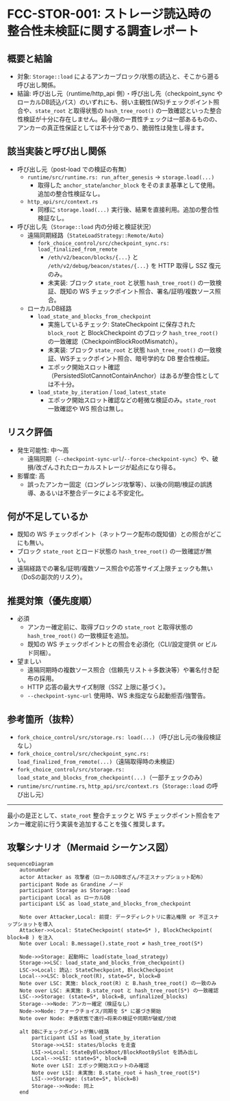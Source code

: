 # FCC-STOR-001: ストレージ読込時の整合性未検証に関する調査レポート

## 概要と結論
- 対象: `Storage::load` によるアンカーブロック/状態の読込と、そこから遡る呼び出し関係。
- 結論: 呼び出し元（runtime/http_api 側）・呼び出し先（checkpoint_sync やローカルDB読込パス）のいずれにも、弱い主観性(WS)チェックポイント照合や、`state_root` と取得状態の `hash_tree_root()` の一致確認といった整合性検証が十分に存在しません。最小限の一貫性チェックは一部あるものの、アンカーの真正性保証としては不十分であり、脆弱性は発生し得ます。

## 該当実装と呼び出し関係
- 呼び出し元（post-load での検証の有無）
  - `runtime/src/runtime.rs: run_after_genesis` → `storage.load(...)`
    - 取得した `anchor_state`/`anchor_block` をそのまま基準として使用。追加の整合性検証なし。
  - `http_api/src/context.rs`
    - 同様に `storage.load(...)` 実行後、結果を直接利用。追加の整合性検証なし。
- 呼び出し先（`Storage::load` 内の分岐と検証状況）
  - 遠隔同期経路（`StateLoadStrategy::Remote/Auto`）
    - `fork_choice_control/src/checkpoint_sync.rs: load_finalized_from_remote`
      - `/eth/v2/beacon/blocks/{...}` と `/eth/v2/debug/beacon/states/{...}` を HTTP 取得し SSZ 復元のみ。
      - 未実装: ブロック `state_root` と状態 `hash_tree_root()` の一致検証、既知の WS チェックポイント照合、署名/証明/複数ソース照合。
  - ローカルDB経路
    - `load_state_and_blocks_from_checkpoint`
      - 実施しているチェック: StateCheckpoint に保存された `block_root` と BlockCheckpoint のブロック `hash_tree_root()` の一致確認（CheckpointBlockRootMismatch）。
      - 未実装: ブロック `state_root` と状態 `hash_tree_root()` の一致検証、WSチェックポイント照合、暗号学的な DB 整合性検証。
      - エポック開始スロット確認（PersistedSlotCannotContainAnchor）はあるが整合性としては不十分。
    - `load_state_by_iteration` / `load_latest_state`
      - エポック開始スロット確認などの軽微な検証のみ。`state_root` 一致確認や WS 照合は無し。

## リスク評価
- 発生可能性: 中〜高
  - 遠隔同期（`--checkpoint-sync-url`/`--force-checkpoint-sync`）や、破損/改ざんされたローカルストレージが起点になり得る。
- 影響度: 高
  - 誤ったアンカー固定（ロングレンジ攻撃等）、以後の同期/検証の誤誘導、あるいは不整合データによる不安定化。

## 何が不足しているか
- 既知の WS チェックポイント（ネットワーク配布の既知値）との照合がどこにも無い。
- ブロック `state_root` とロード状態の `hash_tree_root()` の一致確認が無い。
- 遠隔経路での署名/証明/複数ソース照合や応答サイズ上限チェックも無い（DoSの副次的リスク）。

## 推奨対策（優先度順）
- 必須
  - アンカー確定前に、取得ブロックの `state_root` と取得状態の `hash_tree_root()` の一致検証を追加。
  - 既知の WS チェックポイントとの照合を必須化（CLI/設定提供 or ビルド同梱）。
- 望ましい
  - 遠隔同期時の複数ソース照合（信頼先リスト＋多数決等）や署名付き配布の採用。
  - HTTP 応答の最大サイズ制限（SSZ 上限に基づく）。
  - `--checkpoint-sync-url` 使用時、WS 未指定なら起動拒否/強警告。

## 参考箇所（抜粋）
- `fork_choice_control/src/storage.rs: load(...)`（呼び出し元の後段検証なし）
- `fork_choice_control/src/checkpoint_sync.rs: load_finalized_from_remote(...)`（遠隔取得時の未検証）
- `fork_choice_control/src/storage.rs: load_state_and_blocks_from_checkpoint(...)`（一部チェックのみ）
- `runtime/src/runtime.rs`, `http_api/src/context.rs`（`Storage::load` の呼び出し元）

---
最小の是正として、`state_root` 整合チェックと WS チェックポイント照合をアンカー確定前に行う実装を追加することを強く推奨します。

## 攻撃シナリオ（Mermaid シーケンス図）

```mermaid
sequenceDiagram
    autonumber
    actor Attacker as 攻撃者（ローカルDB改ざん/不正スナップショット配布）
    participant Node as Grandine ノード
    participant Storage as Storage::load
    participant Local as ローカルDB
    participant LSC as load_state_and_blocks_from_checkpoint

    Note over Attacker,Local: 前提: データディレクトリに書込権限 or 不正スナップショットを導入
    Attacker->>Local: StateCheckpoint( state=S* ), BlockCheckpoint( block=B ) を注入
    Note over Local: B.message().state_root ≠ hash_tree_root(S*)

    Node->>Storage: 起動時に load(state_load_strategy)
    Storage->>LSC: load_state_and_blocks_from_checkpoint()
    LSC->>Local: 読込: StateCheckpoint, BlockCheckpoint
    Local-->>LSC: block_root(R), state=S*, block=B
    Note over LSC: 実施: block_root(R) と B.hash_tree_root() の一致のみ
    Note over LSC: 未実施: B.state_root と hash_tree_root(S*) の一致確認
    LSC-->>Storage: (state=S*, block=B, unfinalized_blocks)
    Storage-->>Node: アンカー確定（検証なし）
    Node->>Node: フォークチョイス/同期を S* に基づき開始
    Note over Node: 矛盾状態で進行→将来の検証や同期が破綻/分岐

    alt DBにチェックポイントが無い経路
        participant LSI as load_state_by_iteration
        Storage->>LSI: states/blocks を走査
        LSI->>Local: StateByBlockRoot/BlockRootBySlot を読み出し
        Local-->>LSI: state=S*, block=B
        Note over LSI: エポック開始スロットのみ確認
        Note over LSI: 未実施: B.state_root ≟ hash_tree_root(S*)
        LSI-->>Storage: (state=S*, block=B)
        Storage-->>Node: 同上
    end
```
